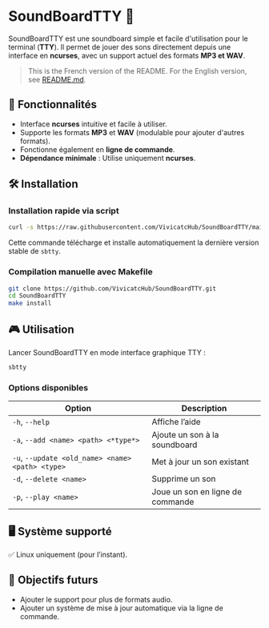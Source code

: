 # SoundBoardTTY 🎵

SoundBoardTTY est une soundboard simple et facile d'utilisation pour le terminal (**TTY**). Il permet de jouer des sons directement depuis une interface en **ncurses**, avec un support actuel des formats **MP3 et WAV**.

> This is the French version of the README. For the English version, see [README.md](README.md).

## 🚀 Fonctionnalités
- Interface **ncurses** intuitive et facile à utiliser.
- Supporte les formats **MP3** et **WAV** (modulable pour ajouter d'autres formats).
- Fonctionne également en **ligne de commande**.
- **Dépendance minimale** : Utilise uniquement **ncurses**.

## 🛠 Installation

### **Installation rapide via script**
```bash
curl -s https://raw.githubusercontent.com/VivicatcHub/SoundBoardTTY/main/install.sh | bash
```
Cette commande télécharge et installe automatiquement la dernière version stable de `sbtty`.

### **Compilation manuelle avec Makefile**
```bash
git clone https://github.com/VivicatcHub/SoundBoardTTY.git
cd SoundBoardTTY
make install
```

## 🎮 Utilisation
Lancer SoundBoardTTY en mode interface graphique TTY :
```bash
sbtty
```

### Options disponibles
| Option                                            | Description                       |
|---------------------------------------------------|-----------------------------------|
| `-h`, `--help`                                    | Affiche l’aide                    |
| `-a`, `--add <name> <path> <*type*>`              | Ajoute un son à la soundboard     |
| `-u`, `--update <old_name> <name> <path> <type>`  | Met à jour un son existant        |
| `-d`, `--delete <name>`                           | Supprime un son                   |
| `-p`, `--play <name>`                             | Joue un son en ligne de commande  |

## 🖥 Système supporté
✅ Linux uniquement (pour l’instant).

## 📌 Objectifs futurs
- Ajouter le support pour plus de formats audio.
- Ajouter un système de mise à jour automatique via la ligne de commande.
